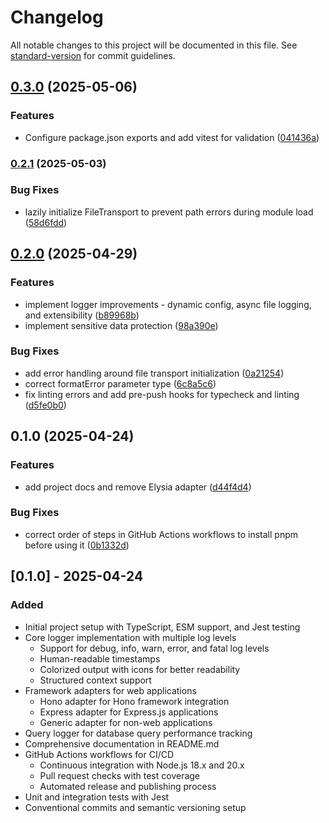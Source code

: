 # Changelog

All notable changes to this project will be documented in this file. See [standard-version](https://github.com/conventional-changelog/standard-version) for commit guidelines.

## [0.3.0](https://github.com/rollercoaster-dev/rd-logger/compare/v0.2.1...v0.3.0) (2025-05-06)


### Features

* Configure package.json exports and add vitest for validation ([041436a](https://github.com/rollercoaster-dev/rd-logger/commit/041436ac02244af54ee2cf0b96e3f2915ee68bcf))

### [0.2.1](https://github.com/rollercoaster-dev/rd-logger/compare/v0.2.0...v0.2.1) (2025-05-03)


### Bug Fixes

* lazily initialize FileTransport to prevent path errors during module load ([58d6fdd](https://github.com/rollercoaster-dev/rd-logger/commit/58d6fdd44a9cb17126cc174141f82300bb29724a))

## [0.2.0](https://github.com/rollercoaster-dev/rd-logger/compare/v0.1.0...v0.2.0) (2025-04-29)


### Features

* implement logger improvements - dynamic config, async file logging, and extensibility ([b89968b](https://github.com/rollercoaster-dev/rd-logger/commit/b89968b249792ff1f0b1a806e33175cc51f2c921))
* implement sensitive data protection ([98a390e](https://github.com/rollercoaster-dev/rd-logger/commit/98a390e91c1f9a9d41d3002a28f810ae75e92072))


### Bug Fixes

* add error handling around file transport initialization ([0a21254](https://github.com/rollercoaster-dev/rd-logger/commit/0a212548fedcb02bfdb7c1037e094aeeed9b689f))
* correct formatError parameter type ([6c8a5c6](https://github.com/rollercoaster-dev/rd-logger/commit/6c8a5c6569f276c85e04c4c57c9e9836c172f966))
* fix linting errors and add pre-push hooks for typecheck and linting ([d5fe0b0](https://github.com/rollercoaster-dev/rd-logger/commit/d5fe0b0b18f27d2492716baf6929414637e491d1))

## 0.1.0 (2025-04-24)


### Features

* add project docs and remove Elysia adapter ([d44f4d4](https://github.com/rollercoaster-dev/rd-logger/commit/d44f4d419966417e8fe6ab1c99f738d8499def1a))


### Bug Fixes

* correct order of steps in GitHub Actions workflows to install pnpm before using it ([0b1332d](https://github.com/rollercoaster-dev/rd-logger/commit/0b1332d5f71458aa74ab54000988250b969c8e89))

## [0.1.0] - 2025-04-24

### Added
- Initial project setup with TypeScript, ESM support, and Jest testing
- Core logger implementation with multiple log levels
  - Support for debug, info, warn, error, and fatal log levels
  - Human-readable timestamps
  - Colorized output with icons for better readability
  - Structured context support
- Framework adapters for web applications
  - Hono adapter for Hono framework integration
  - Express adapter for Express.js applications
  - Generic adapter for non-web applications
- Query logger for database query performance tracking
- Comprehensive documentation in README.md
- GitHub Actions workflows for CI/CD
  - Continuous integration with Node.js 18.x and 20.x
  - Pull request checks with test coverage
  - Automated release and publishing process
- Unit and integration tests with Jest
- Conventional commits and semantic versioning setup
